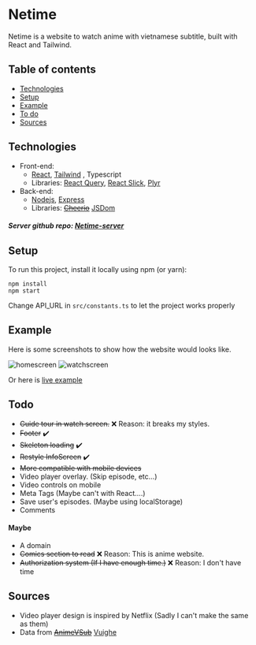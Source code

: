 # Netime

Netime is a website to watch anime with vietnamese subtitle, built with React and Tailwind.

## Table of contents

- [Technologies](#technologies)
- [Setup](#setup)
- [Example](#example)
- [To do](#todo)
- [Sources](#sources)

## Technologies

- Front-end:
  - [React](https://github.com/facebook/react), [Tailwind](https://github.com/tailwindlabs/tailwindcss)
    , Typescript
  - Libraries: [React Query](https://github.com/tannerlinsley/react-query), [React Slick](https://github.com/akiran/react-slick), [Plyr](https://github.com/sampotts/plyr)
- Back-end:
  - [Nodejs](https://github.com/nodejs), [Express](https://github.com/expressjs/express)
  - Libraries: <s>[Cheerio](https://github.com/cheeriojs/cheerio)</s> [JSDom](https://github.com/jsdom/jsdom)

##### Server github repo: [Netime-server](https://github.com/hoangvu12/Netime-server)

## Setup

To run this project, install it locally using npm (or yarn):

```
npm install
npm start
```

Change API_URL in `src/constants.ts` to let the project works properly

## Example

Here is some screenshots to show how the website would looks like.

![homescreen](https://i.ibb.co/zxJggGg/netime-vercel-app-3.png)
![watchscreen](https://user-images.githubusercontent.com/68330291/129450531-003515cb-49cc-4007-9bc0-ef36ddef2243.png)

Or here is [live example](https://netime.vercel.app)

## Todo

- <s>Guide tour in watch screen.</s> ❌ Reason: it breaks my styles.
- <s>Footer</s> ✔️
- <s>Skeleton loading</s> ✔️
- <s>Restyle InfoScreen</s> ✔️
- <s>More compatible with mobile devices</s>
- Video player overlay. (Skip episode, etc...)
- Video controls on mobile
- Meta Tags (Maybe can't with React....)
- Save user's episodes. (Maybe using localStorage)
- Comments

#### Maybe

- A domain
- <s>Comics section to read</s> ❌ Reason: This is anime website.
- <s>Authorization system (If I have enough time.)</s> ❌ Reason: I don't have time

## Sources

- Video player design is inspired by Netflix (Sadly I can't make the same as them)
- Data from <s>[AnimeVSub](https://animevietsub.tv)</s> [Vuighe](https://vuighe.com)
